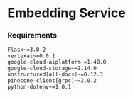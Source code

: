 # Embedding Service

### Requirements

```
Flask~=3.0.2
vertexai~=0.0.1
google-cloud-aiplatform~=1.40.0
google-cloud-storage~=2.14.0
unstructured[all-docs]~=0.12.3
pinecone-client[grpc]~=3.0.2
python-dotenv~=1.0.1
```
